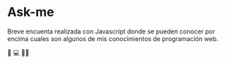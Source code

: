 # Ask-me
Breve encuenta realizada con Javascript donde se pueden conocer por encima cuales son algunos de mis conocimientos de programación web. 

🚀 💻 💪🏼

